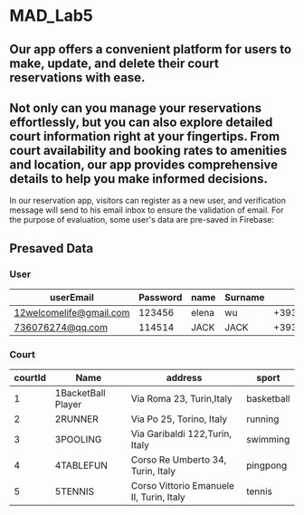# MAD_Lab5

## Our app offers a convenient platform for users to make, update, and delete their court reservations with ease. 
## Not only can you manage your reservations effortlessly, but you can also explore detailed court information right at your fingertips. From court availability and booking rates to amenities and location, our app provides comprehensive details to help you make informed decisions.


In our reservation app, visitors can register as a new user, and verification message will send to his email inbox  to ensure the validation of email.
For the purpose of evaluation, some user's data are pre-saved in Firebase:







## Presaved Data
### User
|userEmail|Password|name|Surname|tel|
|---|---|--|--|--|
| 12welcomelife@gmail.com|123456|elena|wu|+393259874588|
|736076274@qq.com|114514|JACK|JACK|+393289548752|


### Court
|courtId|Name|address|sport|
|---|---|--|--|
|1|1BacketBall Player|Via Roma 23, Turin,Italy|basketball|
|2|2RUNNER|Via Po 25, Torino, Italy|running|
|3|3POOLING|Via Garibaldi 122,Turin, Italy|swimming|
|4|4TABLEFUN|Corso Re Umberto 34, Turin, Italy|pingpong|
|5|5TENNIS|Corso Vittorio Emanuele II, Turin, Italy|tennis|



